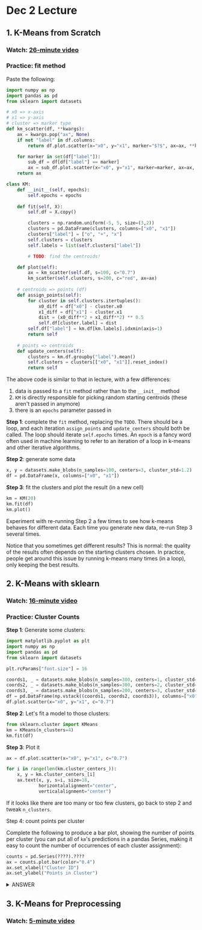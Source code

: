 # Dec 2 Lecture

## 1. K-Means from Scratch

### Watch: [26-minute video](https://youtu.be/xs8nQAWVTws)

### Practice: fit method

Paste the following:

```python
import numpy as np
import pandas as pd
from sklearn import datasets

# x0 => x-axis
# x1 => y-axis
# cluster => marker type
def km_scatter(df, **kwargs):
    ax = kwargs.pop("ax", None)
    if not "label" in df.columns:
        return df.plot.scatter(x="x0", y="x1", marker="$?$", ax=ax, **kwargs)

    for marker in set(df["label"]):
        sub_df = df[df["label"] == marker]
        ax = sub_df.plot.scatter(x="x0", y="x1", marker=marker, ax=ax, **kwargs)
    return ax

class KM:
    def __init__(self, epochs):
        self.epochs = epochs
        
    def fit(self, X):
        self.df = X.copy()

        clusters = np.random.uniform(-5, 5, size=(3,2))
        clusters = pd.DataFrame(clusters, columns=["x0", "x1"])
        clusters["label"] = ["o", "+", "x"]
        self.clusters = clusters
        self.labels = list(self.clusters["label"])

        # TODO: find the centroids!

    def plot(self):
        ax = km_scatter(self.df, s=100, c="0.7")
        km_scatter(self.clusters, s=200, c="red", ax=ax)
        
    # centroids => points (df)
    def assign_points(self):
        for cluster in self.clusters.itertuples():
            x0_diff = df["x0"] - cluster.x0
            x1_diff = df["x1"] - cluster.x1
            dist = (x0_diff**2 + x1_diff**2) ** 0.5
            self.df[cluster.label] = dist
        self.df["label"] = km.df[km.labels].idxmin(axis=1)
        return self
    
    # points => centroids
    def update_centers(self):
        clusters = km.df.groupby("label").mean()
        self.clusters = clusters[["x0", "x1"]].reset_index()
        return self
```

The above code is similar to that in lecture, with a few differences:
1. data is passed to a `fit` method rather than to the `__init__` method
2. `KM` is directly responsible for picking random starting centroids (these aren't passed in anymore)
3. there is an `epochs` parameter passed in

**Step 1**: complete the `fit` method, replacing the `TODO`.  There
should be a loop, and each iteration `assign_points` and
`update_centers` should both be called.  The loop should iterate
`self.epochs` times.  An `epoch` is a fancy word often used in machine
learning to refer to an iteration of a loop in k-means and other
iterative algorithms.

**Step 2**: generate some data

```python
x, y = datasets.make_blobs(n_samples=100, centers=3, cluster_std=1.2)
df = pd.DataFrame(x, columns=["x0", "x1"])
```

**Step 3**: fit the clusters and plot the result (in a new cell)

```python
km = KM(20)
km.fit(df)
km.plot()
```

Experiment with re-running Step 2 a few times to see how k-means
behaves for different data.  Each time you generate new data, re-run
Step 3 several times.

Notice that you sometimes get different results?  This is normal: the
quality of the results often depends on the starting clusters chosen.
In practice, people get around this issue by running k-means many
times (in a loop), only keeping the best results.

## 2. K-Means with sklearn

### Watch: [16-minute video](https://youtu.be/7Zl1N6cAZA4)

### Practice: Cluster Counts

**Step 1**: Generate some clusters:

```python
import matplotlib.pyplot as plt
import numpy as np
import pandas as pd
from sklearn import datasets

plt.rcParams["font.size"] = 16

coords1, _ = datasets.make_blobs(n_samples=300, centers=1, cluster_std=1)
coords2, _ = datasets.make_blobs(n_samples=300, centers=2, cluster_std=0.8)
coords3, _ = datasets.make_blobs(n_samples=200, centers=3, cluster_std=0.5)
df = pd.DataFrame(np.vstack((coords1, coords2, coords3)), columns=["x0", "x1"])
df.plot.scatter(x="x0", y="x1", c="0.7")
```

**Step 2**: Let's fit a model to those clusters:

```python
from sklearn.cluster import KMeans
km = KMeans(n_clusters=4)
km.fit(df)
```

**Step 3**: Plot it

```python
ax = df.plot.scatter(x="x0", y="x1", c="0.7")

for i in range(len(km.cluster_centers_)):
    x, y = km.cluster_centers_[i]
    ax.text(x, y, s=i, size=18,
            horizontalalignment="center",
            verticalalignment="center")
```

If it looks like there are too many or too few clusters, go back to
step 2 and tweak `n_clusters`.

Step 4: count points per cluster

Complete the following to produce a bar plot, showing the number of
points per cluster (you can put all of `km`'s predictions in a pandas
Series, making it easy to count the number of occurrences of each
cluster assignment):

```python
counts = pd.Series(????).????
ax = counts.plot.bar(color="0.4")
ax.set_xlabel("Cluster ID")
ax.set_ylabel("Points in Cluster")
```

<details>
    <summary>ANSWER</summary>
    <code>km.predict(df)</code> and <code>value_counts()</code>
</details>

## 3. K-Means for Preprocessing

### Watch: [5-minute video](https://youtu.be/Exc1SVhOriA)
